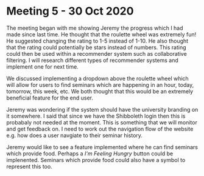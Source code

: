 # Meeting 5 - 30 Oct 2020

The meeting began with me showing Jeremy the progress which I had made since last time. He thought that the roulette wheel was extremely fun! He suggested changing the rating to 1-5 instead of 1-10. He also thought that the rating could potentially be stars instead of numbers. This rating could then be used within a recommender system such as collaborative filtering. I will research different types of recommender systems and implement one for next time.

We discussed implementing a dropdown above the roulette wheel which will allow for users to find seminars which are happening in an hour, today, tomorrow, this week, etc. We both thought that this would be an extremely beneficial feature for the end user.

Jeremy was wondering if the system should have the university branding on it somewhere. I said that since we have the Shibboleth login then this is probabaly not needed at the moment. This is something that we will monitor and get feedback on. I need to work out the navigation flow of the website e.g. how does a user navgiate to their seminar history.

Jeremy would like to see a feature implemented where he can find seminars which provide food. Perhaps a _I'm Feeling Hungry_ button could be implenented. Seminars which provide food could also have a symbol to represent this too.
